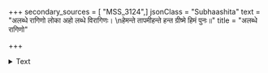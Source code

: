 +++
secondary_sources = [ "MSS_3124",]
jsonClass = "Subhaashita"
text = "अलब्धे रागिणो लोका अहो लब्धे विरागिणः।  \nहेमन्ते तापमीहन्ते हन्त ग्रीष्मे हिमं पुनः॥"
title = "अलब्धे रागिणो"

+++

<details><summary>Text</summary>

अलब्धे रागिणो लोका अहो लब्धे विरागिणः।  
हेमन्ते तापमीहन्ते हन्त ग्रीष्मे हिमं पुनः॥
</details>
